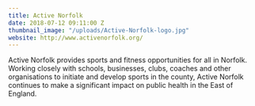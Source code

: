 ```yaml
---
title: Active Norfolk
date: 2018-07-12 09:11:00 Z
thumbnail_image: "/uploads/Active-Norfolk-logo.jpg"
website: http://www.activenorfolk.org/
---
```


Active Norfolk provides sports and fitness opportunities for all in Norfolk. Working closely with schools, businesses, clubs, coaches and other organisations to initiate and develop sports in the county, Active Norfolk continues to make a significant impact on public health in the East of England. 